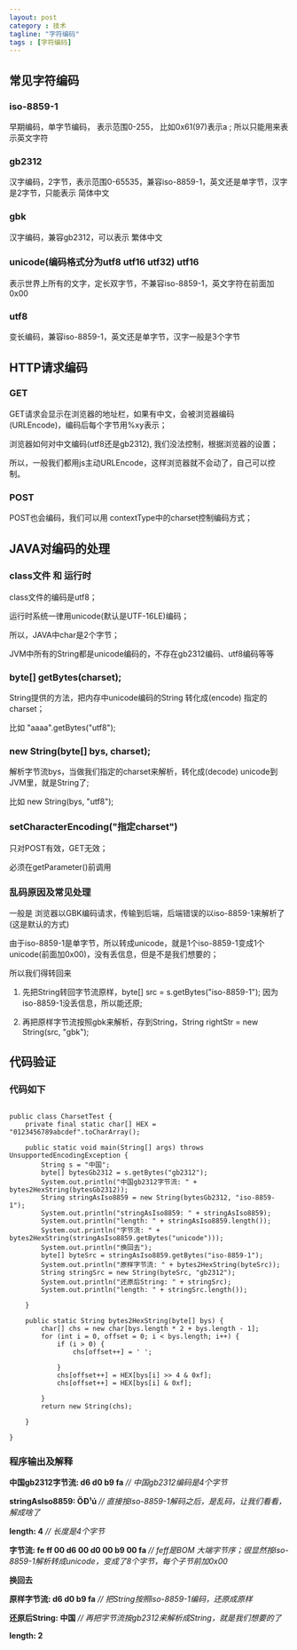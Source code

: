 ```yaml
---
layout: post
category : 技术
tagline: "字符编码"
tags : [字符编码]
---
```


## 常见字符编码

### iso-8859-1
早期编码，单字节编码， 表示范围0-255， 比如0x61(97)表示a ; 所以只能用来表示英文字符

### gb2312
汉字编码，2字节，表示范围0-65535，兼容iso-8859-1，英文还是单字节，汉字是2字节，只能表示 简体中文

### gbk
汉字编码，兼容gb2312，可以表示 繁体中文

### unicode(编码格式分为utf8 utf16 utf32) utf16
表示世界上所有的文字，定长双字节，不兼容iso-8859-1，英文字符在前面加0x00

### utf8
变长编码，兼容iso-8859-1，英文还是单字节，汉字一般是3个字节


## HTTP请求编码

### GET
GET请求会显示在浏览器的地址栏，如果有中文，会被浏览器编码(URLEncode)，编码后每个字节用%xy表示； 

浏览器如何对中文编码(utf8还是gb2312), 我们没法控制，根据浏览器的设置；  

所以，一般我们都用js主动URLEncode，这样浏览器就不会动了，自己可以控制。

### POST
POST也会编码，我们可以用 contextType中的charset控制编码方式；

## JAVA对编码的处理

### class文件 和 运行时
class文件的编码是utf8；  

运行时系统一律用unicode(默认是UTF-16LE)编码；  

所以，JAVA中char是2个字节；  

JVM中所有的String都是unicode编码的，不存在gb2312编码、utf8编码等等

### byte[] getBytes(charset);
String提供的方法，把内存中unicode编码的String 转化成(encode) 指定的charset；  

比如 "aaaa".getBytes("utf8");

### new String(byte[] bys, charset);
解析字节流bys，当做我们指定的charset来解析，转化成(decode) unicode到JVM里，就是String了;  

比如 new String(bys, "utf8");

### setCharacterEncoding("指定charset")
只对POST有效，GET无效；  

必须在getParameter()前调用

### 乱码原因及常见处理
一般是 浏览器以GBK编码请求，传输到后端，后端错误的以iso-8859-1来解析了(这是默认的方式)  

由于iso-8859-1是单字节，所以转成unicode，就是1个iso-8859-1变成1个unicode(前面加0x00)，没有丢信息，但是不是我们想要的；  

所以我们得转回来  

1. 先把String转回字节流原样，byte[] src = s.getBytes("iso-8859-1"); 因为iso-8859-1没丢信息，所以能还原;  

2. 再把原样字节流按照gbk来解析，存到String，String rightStr = new String(src, "gbk");

## 代码验证

### 代码如下
<pre><code>
public class CharsetTest {
    private final static char[] HEX = "0123456789abcdef".toCharArray();

    public static void main(String[] args) throws UnsupportedEncodingException {
        String s = "中国";
        byte[] bytesGb2312 = s.getBytes("gb2312");
        System.out.println("中国gb2312字节流: " + bytes2HexString(bytesGb2312));
        String stringAsIso8859 = new String(bytesGb2312, "iso-8859-1");
        System.out.println("stringAsIso8859: " + stringAsIso8859);
        System.out.println("length: " + stringAsIso8859.length());
        System.out.println("字节流: " + bytes2HexString(stringAsIso8859.getBytes("unicode")));
        System.out.println("换回去");
        byte[] byteSrc = stringAsIso8859.getBytes("iso-8859-1");
        System.out.println("原样字节流: " + bytes2HexString(byteSrc));
        String stringSrc = new String(byteSrc, "gb2312");
        System.out.println("还原后String: " + stringSrc);
        System.out.println("length: " + stringSrc.length());

    }

    public static String bytes2HexString(byte[] bys) {
        char[] chs = new char[bys.length * 2 + bys.length - 1];
        for (int i = 0, offset = 0; i < bys.length; i++) {
            if (i > 0) {
                chs[offset++] = ' ';

            }
            chs[offset++] = HEX[bys[i] >> 4 & 0xf];
            chs[offset++] = HEX[bys[i] & 0xf];

        }
        return new String(chs);

    }

}
</code></pre>

### 程序输出及解释
**中国gb2312字节流: d6 d0 b9 fa**               *// 中国gb2312编码是4个字节*  

**stringAsIso8859: ÖÐ¹ú**                       *// 直接按iso-8859-1解码之后，是乱码，让我们看看，解成啥了*  

**length: 4**                                   *// 长度是4个字节*  

**字节流: fe ff 00 d6 00 d0 00 b9 00 fa**       *// feff是BOM 大端字节序；很显然按iso-8859-1解析转成unicode，变成了8个字节，每个子节前加0x00*  

**换回去**  

**原样字节流: d6 d0 b9 fa**                     *// 把String按照iso-8859-1编码，还原成原样*  

**还原后String: 中国**                          *// 再把字节流按gb2312来解析成String，就是我们想要的了*  

**length: 2**

